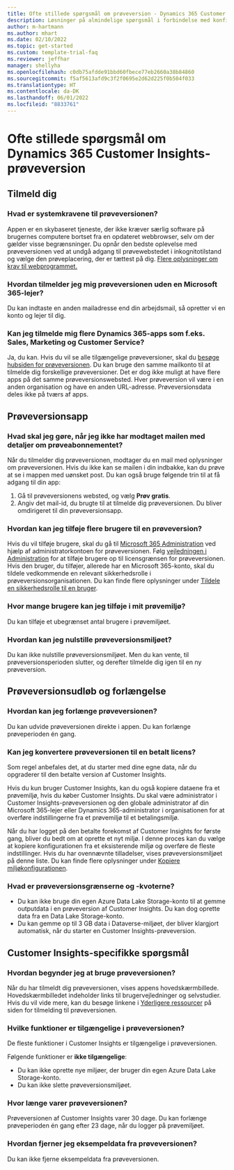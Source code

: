 ```yaml
---
title: Ofte stillede spørgsmål om prøveversion - Dynamics 365 Customer Insights
description: Løsninger på almindelige spørgsmål i forbindelse med konfiguration og administration af Customer Insights-prøveversion. Få mere at vide om, hvordan du løser platform- og appspecifikke problemer.
author: m-hartmann
ms.author: mhart
ms.date: 02/10/2022
ms.topic: get-started
ms.custom: template-trial-faq
ms.reviewer: jeffhar
manager: shellyha
ms.openlocfilehash: c0db75afdde91bbd60fbece77eb2660a38b84860
ms.sourcegitcommit: f5af5613afd9c3f2f0695e2d62d225f0b504f033
ms.translationtype: HT
ms.contentlocale: da-DK
ms.lasthandoff: 06/01/2022
ms.locfileid: "8833761"
---
```

# <a name="dynamics-365-customer-insights-trial-faq"></a>Ofte stillede spørgsmål om Dynamics 365 Customer Insights-prøveversion

## <a name="sign-up"></a>Tilmeld dig

### <a name="what-are-the-system-requirements-for-the-trial"></a>Hvad er systemkravene til prøveversionen?

Appen er en skybaseret tjeneste, der ikke kræver særlig software på brugernes computere bortset fra en opdateret webbrowser, selv om der gælder visse begrænsninger. Du opnår den bedste oplevelse med prøveversionen ved at undgå adgang til prøvewebstedet i inkognitotilstand og vælge den prøveplacering, der er tættest på dig. [Flere oplysninger om krav til webprogrammet.](/power-platform/admin/web-application-requirements)

### <a name="how-do-i-sign-up-for-the-trial-without-a-microsoft-365-tenant"></a>Hvordan tilmelder jeg mig prøveversionen uden en Microsoft 365-lejer?

Du kan indtaste en anden mailadresse end din arbejdsmail, så opretter vi en konto og lejer til dig.

### <a name="can-i-sign-up-for-multiple-dynamics-365-apps-such-as-sales-marketing-and-customer-service"></a>Kan jeg tilmelde mig flere Dynamics 365-apps som f.eks. Sales, Marketing og Customer Service?

Ja, du kan. Hvis du vil se alle tilgængelige prøveversioner, skal du [besøge hubsiden for prøveversionen](https://dynamics.microsoft.com/dynamics-365-free-trial). Du kan bruge den samme mailkonto til at tilmelde dig forskellige prøveversioner. Det er dog ikke muligt at have flere apps på det samme prøveversionswebsted. Hver prøveversion vil være i en anden organisation og have en anden URL-adresse. Prøveversionsdata deles ikke på tværs af apps.

## <a name="trial-app"></a>Prøveversionsapp

### <a name="i-didnt-receive-the-trial-details-email-after-signing-up-what-should-i-do"></a>Hvad skal jeg gøre, når jeg ikke har modtaget mailen med detaljer om prøveabonnementet?

Når du tilmelder dig prøveversionen, modtager du en mail med oplysninger om prøveversionen. Hvis du ikke kan se mailen i din indbakke, kan du prøve at se i mappen med uønsket post. Du kan også bruge følgende trin til at få adgang til din app:

1. Gå til prøveversionens websted, og vælg **Prøv gratis**.
1. Angiv det mail-id, du brugte til at tilmelde dig prøveversionen. Du bliver omdirigeret til din prøveversionsapp.

### <a name="how-do-i-add-more-users-to-a-trial"></a>Hvordan kan jeg tilføje flere brugere til en prøveversion?

Hvis du vil tilføje brugere, skal du gå til [Microsoft 365 Administration](https://admin.microsoft.com) ved hjælp af administratorkontoen for prøveversionen. Følg [vejledningen i Administration](/microsoft-365/admin/add-users/add-users) for at tilføje brugere op til licensgrænsen for prøveversionen. Hvis den bruger, du tilføjer, allerede har en Microsoft 365-konto, skal du tildele vedkommende en relevant sikkerhedsrolle i prøveversionsorganisationen. Du kan finde flere oplysninger under [Tildele en sikkerhedsrolle til en bruger](/power-platform/admin/create-users-assign-online-security-roles#assign-a-security-role-to-a-user).

### <a name="how-many-users-can-i-add-to-my-trial-environment"></a>Hvor mange brugere kan jeg tilføje i mit prøvemiljø?

Du kan tilføje et ubegrænset antal brugere i prøvemiljøet.

### <a name="how-do-i-reset-the-trial-environment"></a>Hvordan kan jeg nulstille prøveversionsmiljøet?

Du kan ikke nulstille prøveversionsmiljøet. Men du kan vente, til prøveversionsperioden slutter, og derefter tilmelde dig igen til en ny prøveversion.

## <a name="trial-expiration-and-extension"></a>Prøveversionsudløb og forlængelse

### <a name="how-do-i-extend-the-trial"></a>Hvordan kan jeg forlænge prøveversionen?

Du kan udvide prøveversionen direkte i appen. Du kan forlænge prøveperioden én gang.

### <a name="can-i-convert-the-trial-to-a-paid-license"></a>Kan jeg konvertere prøveversionen til en betalt licens?

Som regel anbefales det, at du starter med dine egne data, når du opgraderer til den betalte version af Customer Insights. 

Hvis du kun bruger Customer Insights, kan du også kopiere dataene fra et prøvemiljø, hvis du køber Customer Insights. Du skal være administrator i Customer Insights-prøveversionen og den globale administrator af din Microsoft 365-lejer eller Dynamics 365-administrator i organisationen for at overføre indstillingerne fra et prøvemiljø til et betalingsmiljø.

Når du har logget på den betalte forekomst af Customer Insights for første gang, bliver du bedt om at oprette et nyt miljø. I denne proces kan du vælge at kopiere konfigurationen fra et eksisterende miljø og overføre de fleste indstillinger. Hvis du har ovennævnte tilladelser, vises prøveversionsmiljøet på denne liste. Du kan finde flere oplysninger under [Kopiere miljøkonfigurationen](create-environment.md#copy-the-environment-configuration).

### <a name="what-are-the-trial-limits-and-quotas"></a>Hvad er prøveversionsgrænserne og -kvoterne?

- Du kan ikke bruge din egen Azure Data Lake Storage-konto til at gemme outputdata i en prøveversion af Customer Insights. Du kan dog oprette data fra en Data Lake Storage-konto.
- Du kan gemme op til 3 GB data i Dataverse-miljøet, der bliver klargjort automatisk, når du starter en Customer Insights-prøveversion.

## <a name="customer-insights-specific-questions"></a>Customer Insights-specifikke spørgsmål

### <a name="how-do-i-start-using-the-trial"></a>Hvordan begynder jeg at bruge prøveversionen?

Når du har tilmeldt dig prøveversionen, vises appens hovedskærmbillede. Hovedskærmbilledet indeholder links til brugervejledninger og selvstudier. Hvis du vil vide mere, kan du besøge linkene i [Yderligere ressourcer](trial-signup.md#additional-resources) på siden for tilmelding til prøveversionen.

### <a name="what-features-are-available-in-the-trial"></a>Hvilke funktioner er tilgængelige i prøveversionen?

De fleste funktioner i Customer Insights er tilgængelige i prøveversionen.

Følgende funktioner er **ikke tilgængelige**:

- Du kan ikke oprette nye miljøer, der bruger din egen Azure Data Lake Storage-konto.
- Du kan ikke slette prøveversionsmiljøet.

### <a name="how-long-does-the-trial-last"></a>Hvor længe varer prøveversionen?

Prøveversionen af Customer Insights varer 30 dage. Du kan forlænge prøveperioden én gang efter 23 dage, når du logger på prøvemiljøet.

### <a name="how-do-i-remove-sample-data-from-the-trial"></a>Hvordan fjerner jeg eksempeldata fra prøveversionen?

Du kan ikke fjerne eksempeldata fra prøveversionen.
